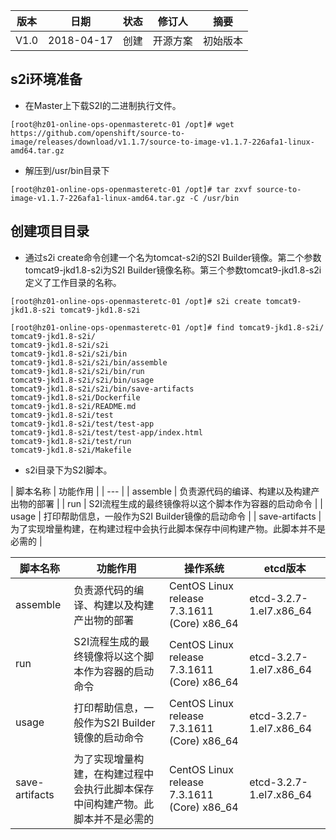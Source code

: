 | 版本   |   日期   |   状态  | 修订人    |    摘要   |
| ------ | ----- | ----- | ------- | ------ |
| V1.0  | 2018-04-17  | 创建  |  开源方案   |    初始版本  |


## s2i环境准备

- 在Master上下载S2I的二进制执行文件。
```
[root@hz01-online-ops-openmasteretc-01 /opt]# wget https://github.com/openshift/source-to-image/releases/download/v1.1.7/source-to-image-v1.1.7-226afa1-linux-amd64.tar.gz
```

- 解压到/usr/bin目录下
```
[root@hz01-online-ops-openmasteretc-01 /opt]# tar zxvf source-to-image-v1.1.7-226afa1-linux-amd64.tar.gz -C /usr/bin
```

## 创建项目目录

- 通过s2i create命令创建一个名为tomcat-s2i的S2I Builder镜像。第二个参数tomcat9-jkd1.8-s2i为S2I Builder镜像名称。第三个参数tomcat9-jkd1.8-s2i定义了工作目录的名称。

```
[root@hz01-online-ops-openmasteretc-01 /opt]# s2i create tomcat9-jkd1.8-s2i tomcat9-jkd1.8-s2i

[root@hz01-online-ops-openmasteretc-01 /opt]# find tomcat9-jkd1.8-s2i/
tomcat9-jkd1.8-s2i/
tomcat9-jkd1.8-s2i/s2i
tomcat9-jkd1.8-s2i/s2i/bin
tomcat9-jkd1.8-s2i/s2i/bin/assemble
tomcat9-jkd1.8-s2i/s2i/bin/run
tomcat9-jkd1.8-s2i/s2i/bin/usage
tomcat9-jkd1.8-s2i/s2i/bin/save-artifacts
tomcat9-jkd1.8-s2i/Dockerfile
tomcat9-jkd1.8-s2i/README.md
tomcat9-jkd1.8-s2i/test
tomcat9-jkd1.8-s2i/test/test-app
tomcat9-jkd1.8-s2i/test/test-app/index.html
tomcat9-jkd1.8-s2i/test/run
tomcat9-jkd1.8-s2i/Makefile
```

- s2i目录下为S2I脚本。

| 脚本名称 | 功能作用 |
| --- |
| assemble | 负责源代码的编译、构建以及构建产出物的部署 |
| run | S2I流程生成的最终镜像将以这个脚本作为容器的启动命令 |
| usage | 打印帮助信息，一般作为S2I Builder镜像的启动命令 |
| save-artifacts | 为了实现增量构建，在构建过程中会执行此脚本保存中间构建产物。此脚本并不是必需的 |


| 脚本名称 | 功能作用 | 操作系统 | etcd版本 |
| ---    | -----  |  --- | -------  |
| assemble | 负责源代码的编译、构建以及构建产出物的部署 | CentOS Linux release 7.3.1611 (Core) x86_64 | etcd-3.2.7-1.el7.x86_64 |
| run | S2I流程生成的最终镜像将以这个脚本作为容器的启动命令 | CentOS Linux release 7.3.1611 (Core) x86_64 | etcd-3.2.7-1.el7.x86_64 |
| usage | 打印帮助信息，一般作为S2I Builder镜像的启动命令 | CentOS Linux release 7.3.1611 (Core) x86_64 | etcd-3.2.7-1.el7.x86_64 |
| save-artifacts | 为了实现增量构建，在构建过程中会执行此脚本保存中间构建产物。此脚本并不是必需的 | CentOS Linux release 7.3.1611 (Core) x86_64 | etcd-3.2.7-1.el7.x86_64 |

